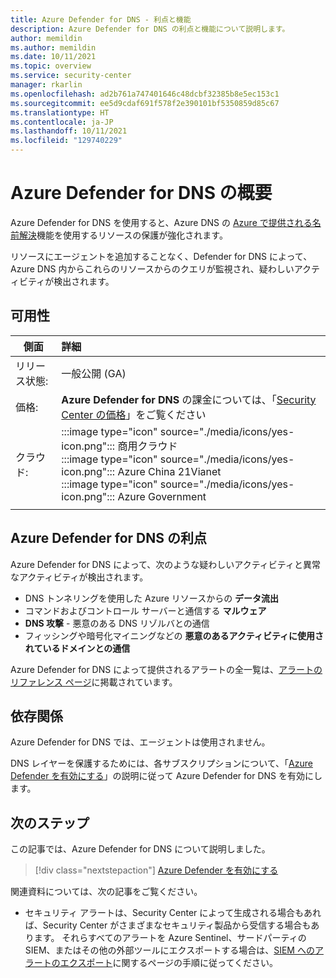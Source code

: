 ```yaml
---
title: Azure Defender for DNS - 利点と機能
description: Azure Defender for DNS の利点と機能について説明します。
author: memildin
ms.author: memildin
ms.date: 10/11/2021
ms.topic: overview
ms.service: security-center
manager: rkarlin
ms.openlocfilehash: ad2b761a747401646c48dcbf32385b8e5ec153c1
ms.sourcegitcommit: ee5d9cdaf691f578f2e390101bf5350859d85c67
ms.translationtype: HT
ms.contentlocale: ja-JP
ms.lasthandoff: 10/11/2021
ms.locfileid: "129740229"
---
```

# <a name="introduction-to-azure-defender-for-dns"></a>Azure Defender for DNS の概要

Azure Defender for DNS を使用すると、Azure DNS の [Azure で提供される名前解決](../virtual-network/virtual-networks-name-resolution-for-vms-and-role-instances.md#azure-provided-name-resolution)機能を使用するリソースの保護が強化されます。 

リソースにエージェントを追加することなく、Defender for DNS によって、Azure DNS 内からこれらのリソースからのクエリが監視され、疑わしいアクティビティが検出されます。

## <a name="availability"></a>可用性

|側面|詳細|
|----|:----|
|リリース状態:|一般公開 (GA)|
|価格:|**Azure Defender for DNS** の課金については、「[Security Center の価格](https://azure.microsoft.com/pricing/details/security-center/)」をご覧ください|
|クラウド:|:::image type="icon" source="./media/icons/yes-icon.png"::: 商用クラウド<br>:::image type="icon" source="./media/icons/yes-icon.png"::: Azure China 21Vianet<br>:::image type="icon" source="./media/icons/yes-icon.png"::: Azure Government|
|||

## <a name="what-are-the-benefits-of-azure-defender-for-dns"></a>Azure Defender for DNS の利点

Azure Defender for DNS によって、次のような疑わしいアクティビティと異常なアクティビティが検出されます。

- DNS トンネリングを使用した Azure リソースからの **データ流出**
- コマンドおよびコントロール サーバーと通信する **マルウェア**
- **DNS 攻撃** - 悪意のある DNS リゾルバとの通信 
- フィッシングや暗号化マイニングなどの **悪意のあるアクティビティに使用されているドメインとの通信**

Azure Defender for DNS によって提供されるアラートの全一覧は、[アラートのリファレンス ページ](alerts-reference.md#alerts-dns)に掲載されています。

## <a name="dependencies"></a>依存関係

Azure Defender for DNS では、エージェントは使用されません。 

DNS レイヤーを保護するためには、各サブスクリプションについて、「[Azure Defender を有効にする](enable-azure-defender.md)」の説明に従って Azure Defender for DNS を有効にします。


## <a name="next-steps"></a>次のステップ

この記事では、Azure Defender for DNS について説明しました。 

> [!div class="nextstepaction"]
> [Azure Defender を有効にする](enable-azure-defender.md)

関連資料については、次の記事をご覧ください。 

- セキュリティ アラートは、Security Center によって生成される場合もあれば、Security Center がさまざまなセキュリティ製品から受信する場合もあります。 それらすべてのアラートを Azure Sentinel、サードパーティの SIEM、またはその他の外部ツールにエクスポートする場合は、[SIEM へのアラートのエクスポート](continuous-export.md)に関するページの手順に従ってください。
